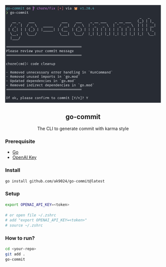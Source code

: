 <div align="center">
    <img src="./assets/terminal.png" />
    <h2>go-commit</h2>
    <p>The CLI to generate commit with karma style</p>
</div>

### Prerequisite

- [Go](https://go.dev/doc/install)
- [OpenAI Key](https://platform.openai.com/account/api-keys)

### Install

```bash
go install github.com/ak9024/go-commit@latest
```

### Setup

```bash
export OPENAI_API_KEY=<token>

# or open file ~/.zshrc
# add "export OPENAI_API_KEY=<token>"
# source ~/.zshrc
```

### How to run?

```bash
cd <your-repo>
git add .
go-commit
```
